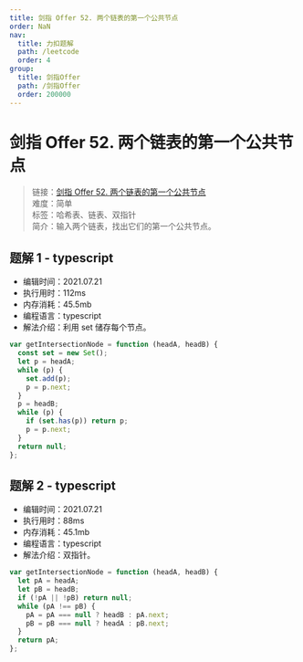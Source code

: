 ```yaml
---
title: 剑指 Offer 52. 两个链表的第一个公共节点
order: NaN
nav:
  title: 力扣题解
  path: /leetcode
  order: 4
group:
  title: 剑指Offer
  path: /剑指Offer
  order: 200000
---
```


# 剑指 Offer 52. 两个链表的第一个公共节点

> 链接：[剑指 Offer 52. 两个链表的第一个公共节点](https://leetcode-cn.com/problems/liang-ge-lian-biao-de-di-yi-ge-gong-gong-jie-dian-lcof/)  
> 难度：简单  
> 标签：哈希表、链表、双指针  
> 简介：输入两个链表，找出它们的第一个公共节点。

## 题解 1 - typescript

- 编辑时间：2021.07.21
- 执行用时：112ms
- 内存消耗：45.5mb
- 编程语言：typescript
- 解法介绍：利用 set 储存每个节点。

```typescript
var getIntersectionNode = function (headA, headB) {
  const set = new Set();
  let p = headA;
  while (p) {
    set.add(p);
    p = p.next;
  }
  p = headB;
  while (p) {
    if (set.has(p)) return p;
    p = p.next;
  }
  return null;
};
```

## 题解 2 - typescript

- 编辑时间：2021.07.21
- 执行用时：88ms
- 内存消耗：45.1mb
- 编程语言：typescript
- 解法介绍：双指针。

```typescript
var getIntersectionNode = function (headA, headB) {
  let pA = headA;
  let pB = headB;
  if (!pA || !pB) return null;
  while (pA !== pB) {
    pA = pA === null ? headB : pA.next;
    pB = pB === null ? headA : pB.next;
  }
  return pA;
};
```
